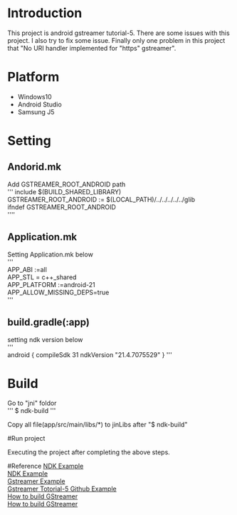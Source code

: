 # Introduction
This project is android gstreamer tutorial-5.
There are some issues with this project. I also try to fix some issue.
Finally only one problem in this project that "No URI handler implemented for "https"  gstreamer".
# Platform
* Windows10
* Android Studio
* Samsung J5
# Setting
## Andorid.mk
Add GSTREAMER_ROOT_ANDROID path  
'''
include $(BUILD_SHARED_LIBRARY)  
GSTREAMER_ROOT_ANDROID := $(LOCAL_PATH)/../../../../../glib  
ifndef GSTREAMER_ROOT_ANDROID  
''''
## Application.mk
Setting Application.mk below  
'''  
APP_ABI :=all  
APP_STL = c++_shared  
APP_PLATFORM :=android-21  
APP_ALLOW_MISSING_DEPS=true  
'''  
## build.gradle(:app)
setting ndk version below  
'''  
android {
compileSdk 31
ndkVersion "21.4.7075529"
}
'''  

# Build
Go to "jni" foldor  
'''
$ ndk-build
'''

Copy all file(app/src/main/libs/*) to jinLibs after "$ ndk-build"  

#Run project

Executing the project after completing the above steps.  

#Reference
[NDK Example](https://iter01.com/37255.html)  
[NDK Example](https://medium.com/@guanwu/android-%E9%96%8B%E7%99%BC%E5%AD%B8%E7%BF%92%E7%AD%86%E8%A8%98-jni-c-c-%E9%96%8B%E7%99%BC%E7%92%B0%E5%A2%83%E8%A8%AD%E5%AE%9A-271b24f2ec7d)  
[Gstreamer Example](https://gstreamer.freedesktop.org/documentation/tutorials/index.html?gi-language=c)  
[Gstreamer Totorial-5 Github Example](https://github.com/bipbopbee/gstreamer-android-studio-example5/tree/master/app/src/main/java/org/freedesktop/gstreamer)  
[How to build GStreamer](https://nickcarter9.github.io/2019/04/03/2019/2019_04_03-build_gstreamer/)  
[How to build GStreamer](https://stackoverflow.com/questions/45044210/gstreamer-examples-in-android-studio)

